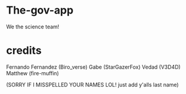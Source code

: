 # The-gov-app
We the science team!

# credits

Fernando Fernandez (Biro_verse)
Gabe (StarGazerFox)
Vedad (V3D4D)
Matthew (fire-muffin)

(SORRY IF I MISSPELLED YOUR NAMES LOL! just add y'alls last name)
